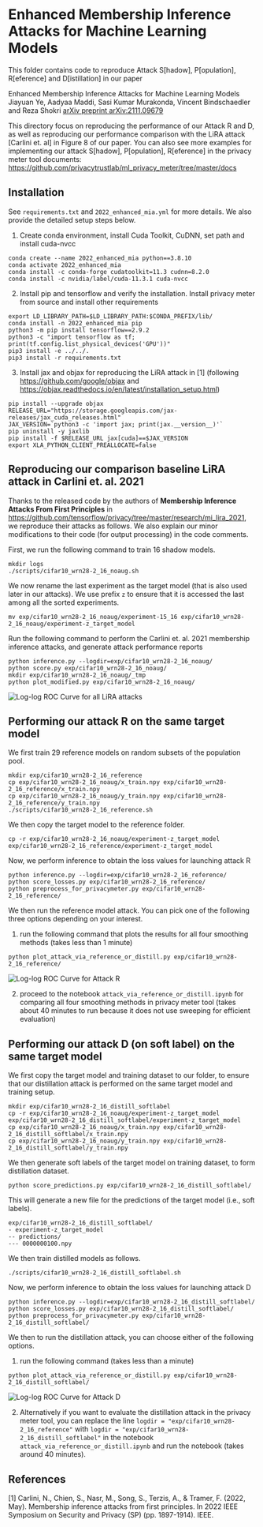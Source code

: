 # Enhanced Membership Inference Attacks for Machine Learning Models

This folder contains code to reproduce Attack S[hadow], P[opulation], R[eference] and D[istillation] in our paper

Enhanced Membership Inference Attacks for Machine Learning Models
Jiayuan Ye, Aadyaa Maddi, Sasi Kumar Murakonda, Vincent Bindschaedler and Reza Shokri
[arXiv preprint arXiv:2111.09679](https://arxiv.org/abs/2111.09679)

This directory focus on reproducing the performance of our Attack R and D, as well as reproducing our performance comparison with the LiRA attack [Carlini et. al] in Figure 8 of our paper. You can also see more examples for implementing our attack S[hadow], P[opulation], R[eference] in the privacy meter tool documents: https://github.com/privacytrustlab/ml_privacy_meter/tree/master/docs

## Installation

See `requirements.txt` and `2022_enhanced_mia.yml` for more details. We also provide the detailed setup steps below.

1. Create conda environment, install Cuda Toolkit, CuDNN, set path and install cuda-nvcc

```
conda create --name 2022_enhanced_mia python==3.8.10
conda activate 2022_enhanced_mia
conda install -c conda-forge cudatoolkit=11.3 cudnn=8.2.0
conda install -c nvidia/label/cuda-11.3.1 cuda-nvcc
```

2. Install pip and tensorflow and verify the installation. Install privacy meter from source and install other requirements

```
export LD_LIBRARY_PATH=$LD_LIBRARY_PATH:$CONDA_PREFIX/lib/
conda install -n 2022_enhanced_mia pip
python3 -m pip install tensorflow==2.9.2
python3 -c "import tensorflow as tf; print(tf.config.list_physical_devices('GPU'))"
pip3 install -e ../../.
pip3 install -r requirements.txt
```

3. Install jax and objax for reproducing the LiRA attack in [1] (following https://github.com/google/objax and https://objax.readthedocs.io/en/latest/installation_setup.html)
```
pip install --upgrade objax
RELEASE_URL="https://storage.googleapis.com/jax-releases/jax_cuda_releases.html"
JAX_VERSION=`python3 -c 'import jax; print(jax.__version__)'`
pip uninstall -y jaxlib
pip install -f $RELEASE_URL jax[cuda]==$JAX_VERSION
export XLA_PYTHON_CLIENT_PREALLOCATE=false
```

## Reproducing our comparison baseline LiRA attack in Carlini et. al. 2021

Thanks to the released code by the authors of **Membership Inference Attacks From First Principles** in https://github.com/tensorflow/privacy/tree/master/research/mi_lira_2021, we reproduce their attacks as follows. We also explain our minor modifications to their code (for output processing) in the code comments.

First, we run the following command to train 16 shadow models.

```
mkdir logs
./scripts/cifar10_wrn28-2_16_noaug.sh
```

We now rename the last experiment as the target model (that is also used later in our attacks). We use prefix `z` to ensure that it is accessed the last among all the sorted experiments.

```
mv exp/cifar10_wrn28-2_16_noaug/experiment-15_16 exp/cifar10_wrn28-2_16_noaug/experiment-z_target_model
```

Run the following command to perform the Carlini et. al. 2021 membership inference attacks, and generate attack performance reports
```
python inference.py --logdir=exp/cifar10_wrn28-2_16_noaug/
python score.py exp/cifar10_wrn28-2_16_noaug/
mkdir exp/cifar10_wrn28-2_16_noaug/_tmp
python plot_modified.py exp/cifar10_wrn28-2_16_noaug/
```

![Log-log ROC Curve for all LiRA attacks](exp/cifar10_wrn28-2_16_noaug/_tmp/fprtpr.png "Log-log ROC Curve")



## Performing our attack R on the same target model

We first train 29 reference models on random subsets of the population pool.
```
mkdir exp/cifar10_wrn28-2_16_reference
cp exp/cifar10_wrn28-2_16_noaug/x_train.npy exp/cifar10_wrn28-2_16_reference/x_train.npy
cp exp/cifar10_wrn28-2_16_noaug/y_train.npy exp/cifar10_wrn28-2_16_reference/y_train.npy
./scripts/cifar10_wrn28-2_16_reference.sh
```

We then copy the target model to the reference folder.
```
cp -r exp/cifar10_wrn28-2_16_noaug/experiment-z_target_model exp/cifar10_wrn28-2_16_reference/experiment-z_target_model
```

Now, we perform inference to obtain the loss values for launching attack R
```
python inference.py --logdir=exp/cifar10_wrn28-2_16_reference/
python score_losses.py exp/cifar10_wrn28-2_16_reference/
python preprocess_for_privacymeter.py exp/cifar10_wrn28-2_16_reference/
```

We then run the reference model attack. You can pick one of the following three options depending on your interest.
1. run the following command that plots the results for all four smoothing methods (takes less than 1 minute)

```
python plot_attack_via_reference_or_distill.py exp/cifar10_wrn28-2_16_reference/
```

![Log-log ROC Curve for Attack R](exp/cifar10_wrn28-2_16_reference/_tmp/fprtpr.png "Log-log ROC Curve")

2. proceed to the notebook `attack_via_reference_or_distill.ipynb` for comparing all four smoothing methods in privacy meter tool (takes about 40 minutes to run because it does not use sweeping for efficient evaluation) 

## Performing our attack D (on soft label) on the same target model

We first copy the target model and training dataset to our folder, to ensure that our distillation attack is performed on the same target model and training setup.

```
mkdir exp/cifar10_wrn28-2_16_distill_softlabel
cp -r exp/cifar10_wrn28-2_16_noaug/experiment-z_target_model exp/cifar10_wrn28-2_16_distill_softlabel/experiment-z_target_model
cp exp/cifar10_wrn28-2_16_noaug/x_train.npy exp/cifar10_wrn28-2_16_distill_softlabel/x_train.npy
cp exp/cifar10_wrn28-2_16_noaug/y_train.npy exp/cifar10_wrn28-2_16_distill_softlabel/y_train.npy
```

We then generate soft labels of the target model on training dataset, to form distillation dataset.

```
python score_predictions.py exp/cifar10_wrn28-2_16_distill_softlabel/
```

This will generate a new file for the predictions of the target model (i.e., soft labels).
```
exp/cifar10_wrn28-2_16_distill_softlabel/
- experiment-z_target_model
-- predictions/
--- 0000000100.npy
```

We then train distilled models as follows.

```
./scripts/cifar10_wrn28-2_16_distill_softlabel.sh
```

Now, we perform inference to obtain the loss values for launching attack D
```
python inference.py --logdir=exp/cifar10_wrn28-2_16_distill_softlabel/
python score_losses.py exp/cifar10_wrn28-2_16_distill_softlabel/
python preprocess_for_privacymeter.py exp/cifar10_wrn28-2_16_distill_softlabel/
```

We then to run the distillation attack, you can choose either of the following options.

1. run the following command (takes less than a minute)

```
python plot_attack_via_reference_or_distill.py exp/cifar10_wrn28-2_16_distill_softlabel/
```

![Log-log ROC Curve for Attack D](exp/cifar10_wrn28-2_16_distill_softlabel/_tmp/fprtpr.png "Log-log ROC Curve")

2. Alternatively if you want to evaluate the distillation attack in the privacy meter tool, you can replace the line `logdir = "exp/cifar10_wrn28-2_16_reference"` with  `logdir = "exp/cifar10_wrn28-2_16_distill_softlabel"` in the notebook `attack_via_reference_or_distill.ipynb` and run the notebook (takes around 40 minutes).


## References

[1] Carlini, N., Chien, S., Nasr, M., Song, S., Terzis, A., & Tramer, F. (2022, May). Membership inference attacks from first principles. In 2022 IEEE Symposium on Security and Privacy (SP) (pp. 1897-1914). IEEE.